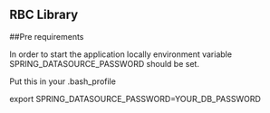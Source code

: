 ## RBC Library

##Pre requirements

In order to start the application locally
environment variable SPRING_DATASOURCE_PASSWORD should be set.


Put this in your .bash_profile

export SPRING_DATASOURCE_PASSWORD=YOUR_DB_PASSWORD
